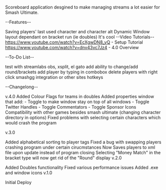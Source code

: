 Scoreboard application desgined to make managing streams a lot easier for Smash Ultimate.

--Features--

Saving players' last used character and character alt
Dynamic Window layout dependant on bracket run (ie doubles)
It's cool
--Video Tutorials-- 
https://www.youtube.com/watch?v=EcXgwDN8_vQ	- Setup Tutorial
https://www.youtube.com/watch?v=dnv43vc7Jz4	- 4.0 Overview

--To-Do List--

test with streamlabs obs, xsplit, el gato
add ability to change/add round/brackets
add player by typing in combobox
delete players with right click
smashgg integration or other sites
hotkeys

--Changelong--

v.4.0
Added Colour Flags for teams in doubles
Added properties window that add:
	- Toggle to make window stay on top of all windows
	- Toggle Twitter Handles
	- Toggle Commentators
	- Toggle Sponsor Icons
Compatibility with other games besides smash ultimate (changing character directory in options)
Fixed problems with selecting certain characters which would crash the program

v.3.0

Added alphabetical sorting to player tags
Fixed a bug with swapping players crashing program under certain cirucmstances
Now Saves players to xml file upon update instead of program closing
Selecting "Money Match" in the bracket type will now get rid of the "Round" display
v.2.0

Added Doubles functionality
Fixed various performance issues
Added .exe and window icons
v.1.0

Initial Deploy